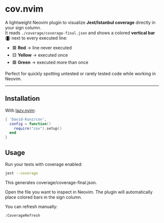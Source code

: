 # cov.nvim

A lightweight Neovim plugin to visualize **Jest/Istanbul coverage** directly in your sign column.  
It reads `./coverage/coverage-final.json` and shows a colored **vertical bar** (`█`) next to every executed line:

- 🟥 **Red** → line never executed  
- 🟨 **Yellow** → executed once  
- 🟩 **Green** → executed more than once  

Perfect for quickly spotting untested or rarely tested code while working in Neovim.

---

## Installation

With [lazy.nvim](https://github.com/folke/lazy.nvim):

```lua
{ 'David-Kunz/cov',
  config = function()
    require("cov").setup()
  end
}
```



## Usage

Run your tests with coverage enabled:

```bash
jest --coverage
```


This generates coverage/coverage-final.json.

Open the file you want to inspect in Neovim.
The plugin will automatically place colored bars in the sign column.

You can refresh manually:

```
:CoverageRefresh
```
